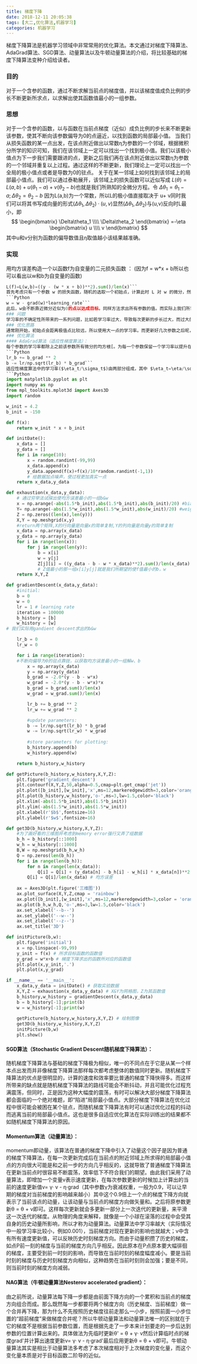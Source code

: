 ```yaml
---
title: 梯度下降
date: 2018-12-11 20:05:38
tags: [大二,优化算法,机器学习]
categories: 机器学习
---
```

梯度下降算法是机器学习领域中非常常用的优化算法。本文通过对梯度下降算法、AdaGrad算法、SGD算法、动量算法以及牛顿动量算法的介绍，将比较基础的梯度下降算法变种介绍给读者。<!-- More -->
### 目的
对于一个含参的函数，通过不断求解当前点的梯度值，并以该梯度值成负比例的步长不断更新所求点，以求解出使其函数值最小的一组参数。
### 思想
对于一个含参的函数，以与函数在当前点梯度（近似）成负比例的步长来不断更新该参数，使其不断向该参数偏导为0的点逼近，以找到函数的局部最小值。	当我们从损失函数的某一点出发，在该点附近做出以常数η为参数的一个邻域，根据微积分所学的知识可知，我们在该邻域上一定可以找出一个找到极小值。我们以该极小值点为下一步我们需要跟进的点，更新之后我们再在该点附近做出以常数η为参数的一个邻域并重复以上过程。通过这样的不断更新，我们理论上一定可以找出一个全局的极小值点或者是导数为0的驻点。
关于在某一邻域上如何找到该邻域上的局部最小值点。我们可以通过泰勒展开，该邻域上的损失函数可以近似写成 $L(\theta)=L(a,b)+u(\theta_1-a)+v(\theta_2-b)$也就是我们所熟知的全微分方程。令 $\Delta\theta_1=\theta_1-a;\Delta\theta_2=\theta_2-b$ 因为L(a,b)为一个常数，所以L的极小值直接取决于 u+ v同时我们可以将其书写成向量的形式$(\Delta\theta_1,\Delta\theta_2)·(u,v)$显然$(\Delta\theta_1,\Delta\theta_2)$与(u,v)反向时L最小，即
$$
  \begin{bmatrix}
   \Delta\theta_1 \\\\
   \Delta\theta_2
  \end{bmatrix} 
=-\eta
  \begin{bmatrix}
   u \\\\
   v
  \end{bmatrix} 
$$其中u和v分别为函数的偏导数值且η取值越小该结果越准确。
### 实现
用均方误差构造一个以函数f为自变量的二元损失函数 ：
(因为f = w*x + b所以也可以看出以w和b为自变量的函数)
```Python
L(f)=L(w,b)=((y - (w * x + b))**2).sum()/len(x)```
首先考虑只有一个参数 w 的损失函数，随机的选取一个初始点，计算此时 L 对 w 的微分，然后顺着切线下降的方向更改 w 的值
```Python
w = w - grad(w)*learning_rate```
此后，w会不断靠近微分近似为0的点以达成目标。同样方法求出所有参数的值。而实际上我们所需要的是不断同时更新损失函数所需要的所有参数的值，我们在编程中只需要让所有参数的更新在同一次迭代过程中更新即可，因为当迭代次数足够多的时候，每一次的迭代都可以看成在很短的一个小时间段中进行，因此每次迭代的不同参数更新可以近似看成时在同一时间段所更新的，即达到了我们要求梯度下降同时更新损失函数中含有的所有参数的要求。
### 问题
学习率的不确定性所带来的一系列问题，比如若学习率过大，导致每次更新的步长过大，而过大的步长有可能并不符合实际更新的情况，导致了过大的学习率会使不断更新的参数在最值点上方震荡，甚至直接跨过最值点使损失函数值不断增大，无法逼近最值点；如果学习率过小，尽管较小的学习率符合我们梯度下降的数学原理，可以求得较为准确的符合我们预期的参数值。但是同时，过小的学习率会使更新的速度较慢，在计算中往往导致浪费计算机时间与性能，在我们的日常实际生活运用中可能会等不及出结果。
### 优化思路
通常刚开始，初始点会距离极值点比较远，所以使用大一点的学习率。而更新好几次参数之后呢，此时的参数点比较靠近最低点，故而可适当减小学习率。即随着次数的增加，使学习率的大小与更新次数呈负相关，例如采取将学习率除以次数加一的开根号$lr/\sqrt{t+1} \quad$等方法。
### 优化算法
#### AdaGrad算法（适应性梯度算法）：
每个参数的学习率都除上之前该参数所有微分的均方根[。为每一个参数保留一个学习率以提升在稀疏梯度上的性能。
```Python
lr_b += b_grad ** 2
b -= lr/np.sqrt(lr_b) * b_grad```
适应性梯度算法中的学习率($\eta_t/\sigma_t$)由两部分组成，其中 $\eta_t=\eta/\sqrt{t+1} \quad$即随着迭代次数的增加，不断削减学习率使每次更新的步长不断变小。$\sigma_t=\sqrt{\frac{\sum_{i=1}^t(g^i)^2\quad}{(t+1)}} \quad$即之前该参数所有微分和的均方根，用此作为分母用意在：如果走到当前点的微分过小，可以控制学习率让其步长适当增大一点；如果走到当前点的微分过大，通过控制学习率使其步长适当减小一点。如此，得到我们的学习率$\frac{\eta_t}{\sigma_t}=\frac{\eta}{\sqrt{\sum_{i=1}^t(g^i)^2\quad} \quad}g^t$接下来给出更本质的解释：适应性梯度算法中学习率近似于(|一阶导数|/二阶导数)。对于只有一个自变量的函数，我们可以用其一阶导数来表示该点的下降速率。但是对于有多个自变量的函数，每更新一次，所选取合适点的标准如果只有一阶导数唯一一个衡量标准显然是不合适的。而二次微分可以在一定程度上反映出当前点到偏导为0的驻点的距离。综合考虑着这两个因子，可以较好地提供出一个符合我们期望的学习率。而对于二次微分，我们用一次微分的均方根来表示，它可以在一定程度上反映二次微分的大小。例如如果二次微分较小，则一次微分图像斜率较缓，那么一次微分的均方根相对而言会较小。适应性梯度算法最好的举例便是一元二次函数 ，其最佳步长为 即|2ax+b|/2a上下分别是该一元二次函数的一次微分和二次微分。
```Python
import matplotlib.pyplot as plt
import numpy as np
from mpl_toolkits.mplot3d import Axes3D
import random

w_init = 4.2
b_init = -150

def f(x):
    return w_init * x + b_init

def initDate():
    x_data = []
    y_data = []
    for i in range(10):
        x = random.randint(-99,99)
        x_data.append(x)
        y_data.append(f(x)+f(x)/10*random.randint(-1,1))
        # 给数据加点噪声，使过程更加真实一点
    return x_data,y_data

def exhaustion(x_data,y_data):
    # 通过穷举法试探出使均方误差最小的一组b&w
    x = np.arange(-abs(1.5*b_init),abs(1.5*b_init),abs(b_init)/20) #bias
    Y= np.arange(-abs(1.5*w_init),abs(1.5*w_init),abs(w_init)/20) #weight
    Z = np.zeros((len(x),len(y)))
    X,Y = np.meshgrid(x,y)
    #return两个矩阵,X的行向量是向量x的简单复制,Y的列向量是向量y的简单复制    
    x_data = np.array(x_data)
    y_data = np.array(y_data)
    for i in range(len(x)):
        for j in range(len(y)):
            b = x[i]
            w = y[j]
            Z[j][i] = ((y_data - b - w * x_data)**2).sum()/len(x_data)
            # Z值最小的那一组x[i]y[j]就是我们所期望的使f值最小的b，w        
    return X,Y,Z

def gradientDescent(x_data,y_data):
    #initial:
    b = 0
    w = 0
    lr = 1 # learning rate
    iteration = 100000
    b_history = [b]
    w_history = [w]
# 我们实际用gandient descent求出的b&w

    lr_b = 0
    lr_w = 0

    for i in range(iteration):
    #不断向偏导为0的驻点靠拢，以获取均方误差最小的一组解w、b    
        x = np.array(x_data)
        y = np.array(y_data) 
        b_grad = -2.0*(y - b - w*x)
        w_grad = -2.0*(y - b - w*x)*x
        b_grad = b_grad.sum()/len(x)
        w_grad = w_grad.sum()/len(x)

        lr_b += b_grad ** 2
        lr_w += w_grad ** 2

        #update parameters: 
        b -= lr/np.sqrt(lr_b) * b_grad
        w -= lr/np.sqrt(lr_w) * w_grad
    
        #store parameters for plotting:
        b_history.append(b)
        w_history.append(w)

    return b_history,w_history

def getPicture(b_history,w_history,X,Y,Z):
    plt.figure('gradient_descent')
    plt.contourf(X,Y,Z,50,alpha=0.5,cmap=plt.get_cmap('jet'))
    plt.plot([b_init],[w_init],'x',ms=12,markeredgewidth=3,color='orange')
    plt.plot(b_history,w_history,'o-',ms=3,lw=1.5,color='black')
    plt.xlim(-abs(1.5*b_init),abs(1.5*b_init))
    plt.ylim(-abs(1.5*w_init),abs(1.5*w_init))
    plt.xlabel(r'$b$',fontsize=16)
    plt.ylabel(r'$w$',fontsize=16)

def get3D(b_history,w_history,X,Y,Z):
    #为了画好看的三维图并考虑到memory error强行又弄了组数据
    b_h = b_history[::1000]
    w_h = w_history[::1000]
    B,W = np.meshgrid(b_h,w_h)
    Q = np.zeros(len(b_h))
    for i in range(len(b_h)):    
        for n in range(len(x_data)):
            Q[i] = Q[i] + (y_data[n] - b_h[i] - w_h[i] * x_data[n])**2 
        Q[i] = Q[i]/len(x_data) # 均方误差
        
    ax = Axes3D(plt.figure('三维图'))
    ax.plot_surface(X,Y,Z,cmap = 'rainbow')
    ax.plot([b_init],[w_init],'x',ms=12,markeredgewidth=3,color = 'orange')
    ax.plot(b_h,w_h,Q,'o-',ms=3,lw=1.5,color='black')
    ax.set_xlabel('--b--')  
    ax.set_ylabel('--w--')
    ax.set_zlabel('--z--')
    ax.set_title('3D')

def initPicture(b,w):
    plt.figure('initial')
    x = np.linspace(-99,99) 
    y_init = f(x) # 所求目标函数的函数值
    y_grad = w*x+b # 梯度下降求出的函数所对应的函数值
    plt.plot(x,y_init,'.')
    plt.plot(x,y_grad)

if __name__ == '__main__':
    x_data,y_data = initDate() # 获取实验数据
    X,Y,Z = exhaustion(x_data,y_data) # X&Y为网格图，Z为其函数值
    b_history,w_history = gradientDescent(x_data,y_data)
    b = b_history[-1];print(b)
    w = w_history[-1];print(w)
    
    getPicture(b_history,w_history,X,Y,Z) # 绘制图像
    get3D(b_history,w_history,X,Y,Z)
    initPicture(b,w)
    plt.show()
```
#### SGD算法（Stochastic Gradient Descent随机梯度下降算法）：
随机梯度下降算法与基础的梯度下降极为相似，唯一的不同点在于它是从某一个样本点出发而并非像梯度下降算法那样每次都考虑整体的数值同时更新。随机梯度下降算法的优点是很明显的，计算的速度和效率要比普通的梯度下降快得多。而这样所带来的缺点就是随机梯度下降算法的路线可能会不断抖动，并且可能优化过程充满震荡，但同时，正是因为这种大幅度的震荡，有时可以解决大部分梯度下降算法都会面临的一个绝对难题，即“陷进”局部最小值点。大部分梯度下降算法在优化过程中很可能会被困在某个驻点，而随机梯度下降算法有时可以通过优化过程的抖动而逃离当前的局部最小值点。这也是很多自适应优化算法在实际训练出的结果都不如随机梯度下降算法的原因。
#### Momentum算法（动量算法）：
momentum即动量，该算法在普通的梯度下降中引入了动量这个因子是因为普通的梯度下降算法，在每一次更新完成后在当前点的附近邻域上所求得的局部最小值点的方向很大可能是和之前一步的方向几乎相反的，这就导致了普通梯度下降算法在更新当前点时很容易不断震荡，效率低下不符合我们的期望。由此我们采用了动量算法，即增加一个变量v表示速度更新，在每次参数更新的时候加上计算出的当前的速度更新值v= γ· v - η·grad（其中参数γ为衰减权重，一般为0.9，可以让早期的梯度对当前梯度的影响越来越小）其中这个0.9倍上一个点的梯度下降方向就表示了当前该点的动量，让该动量与当前点的梯度方向做矢量和。之后将原参数更新θ = θ + v即可。这样每次更新就会多更新一部分上一次迭代的更新量，来平滑这一次迭代的梯度。从物理的角度来解释，就像是一个小球在滚落的过程中会受其自身的历史动量所影响，所以才称为动量算法。动量算法中学习率越大（实际情况中一般学习率比较小，例如0.001），当前梯度对现在更新的影响也就越大；v中含有所有速度更新值，可以反映历史时刻梯度方向。而由于动量积攒了历史的梯度，如点P前一刻的梯度与当前的梯度方向几乎相反。因此原本在P点原本要大幅徘徊的梯度，主要受到前一时刻的影响，而导致在当前时刻的梯度幅度减小。要是当前时刻的梯度与历史时刻梯度方向相似，这种趋势在当前时刻则会加强；要是不同，则当前时刻的梯度方向减弱。
#### NAG算法（牛顿动量算法Nesterov accelerated gradient）：
由之前所说，动量算法每下降一步都是由前面下降方向的一个累积和当前点的梯度方向组合而成。那么既然每一步都要将两个梯度方向（历史梯度、当前梯度）做一个合并再下降，那为什么不先按照历史梯度往前走那么一小步，按照前面一小步位置的“超前梯度”来做梯度合并呢？所以牛顿动量算法和动量算法唯一的区别就在于它的梯度不是根据当前参数位置，而是根据先走了一步本来计划要走的一步后达到参数的位置计算出来的。具体做法为先临时更新θ' = θ + γ· v然后计算临时点的梯度grad'并计算出速度更新v= γ· v - η·grad'最后应用更新θ = θ + v即可。牛顿动量算法其实是相比于动量算法多考虑了本次梯度相对于上次梯度的变化量，而这个变化量本质是对于目标函数二阶导的近似。
